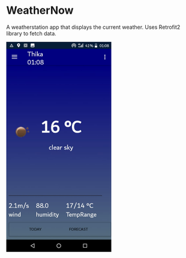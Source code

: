 # WeatherNow

A weatherstation app that displays the current weather. Uses Retrofit2 library to fetch data.

<img src="screenshots/Image1.jpeg" width="280">
